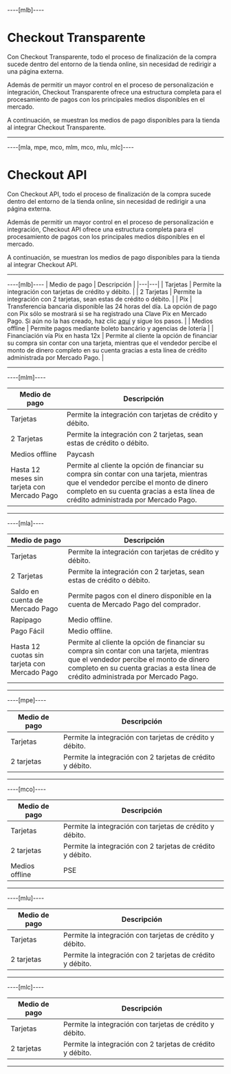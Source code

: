 ----[mlb]----
# Checkout Transparente

Con Checkout Transparente, todo el proceso de finalización de la compra sucede dentro del entorno de la tienda online, sin necesidad de redirigir a una página externa.

Además de permitir un mayor control en el proceso de personalización e integración, Checkout Transparente ofrece una estructura completa para el procesamiento de pagos con los principales medios disponibles en el mercado.

A continuación, se muestran los medios de pago disponibles para la tienda al integrar Checkout Transparente.

------------

----[mla, mpe, mco, mlm, mco, mlu, mlc]----
# Checkout API

Con Checkout API, todo el proceso de finalización de la compra sucede dentro del entorno de la tienda online, sin necesidad de redirigir a una página externa.

Además de permitir un mayor control en el proceso de personalización e integración, Checkout API ofrece una estructura completa para el procesamiento de pagos con los principales medios disponibles en el mercado.

A continuación, se muestran los medios de pago disponibles para la tienda al integrar Checkout API.

------------
----[mlb]----
| Medio de pago | Descripción |
|---|---|
| Tarjetas | Permite la integración con tarjetas de crédito y débito. |
| 2 Tarjetas | Permite la integración con 2 tarjetas, sean estas de crédito o débito. |
| Pix | Transferencia bancaria disponible las 24 horas del día. La opción de pago con Pix sólo se mostrará si se ha registrado una Clave Pix en Mercado Pago. Si aún no la has creado, haz clic [aquí](https://www.youtube.com/watch?v=60tApKYVnkA) y sigue los pasos. |
| Medios offline | Permite pagos mediante boleto bancário y agencias de lotería |
| Financiación vía Pix en hasta 12x | Permite al cliente la opción de financiar su compra sin contar con una tarjeta, mientras que el vendedor percibe el monto de dinero completo en su cuenta gracias a esta línea de crédito administrada por Mercado Pago. |

------------

----[mlm]----

| Medio de pago | Descripción |
|---|---|
| Tarjetas | Permite la integración con tarjetas de crédito y débito. |
| 2 Tarjetas | Permite la integración con 2 tarjetas, sean estas de crédito o débito. |
| Medios offline | Paycash |
| Hasta 12 meses sin tarjeta con Mercado Pago | Permite al cliente la opción de financiar su compra sin contar con una tarjeta, mientras que el vendedor percibe el monto de dinero completo en su cuenta gracias a esta línea de crédito administrada por Mercado Pago. |

------------

----[mla]----

| Medio de pago | Descripción |
|---|---|
| Tarjetas | Permite la integración con tarjetas de crédito y débito. |
| 2 Tarjetas | Permite la integración con 2 tarjetas, sean estas de crédito o débito. |
| Saldo en cuenta de Mercado Pago | Permite pagos con el dinero disponible en la cuenta de Mercado Pago del comprador. |
| Rapipago | Medio offline. |
| Pago Fácil | Medio offline. |
| Hasta 12 cuotas sin tarjeta con Mercado Pago | Permite al cliente la opción de financiar su compra sin contar con una tarjeta, mientras que el vendedor percibe el monto de dinero completo en su cuenta gracias a esta línea de crédito administrada por Mercado Pago. |

------------

----[mpe]----

| Medio de pago | Descripción |
| --- | --- |
| Tarjetas | Permite la integración con tarjetas de crédito y débito. |
| 2 tarjetas | Permite la integración con 2 tarjetas de crédito y débito. |

------------

----[mco]----

| Medio de pago | Descripción |
| --- | --- |
| Tarjetas | Permite la integración con tarjetas de crédito y débito. |
| 2 tarjetas | Permite la integración con 2 tarjetas de crédito y débito. |
| Medios offline | PSE |

------------

----[mlu]----

| Medio de pago | Descripción |
| --- | --- |
| Tarjetas | Permite la integración con tarjetas de crédito y débito. |
| 2 tarjetas | Permite la integración con 2 tarjetas de crédito y débito. |

------------

----[mlc]----

| Medio de pago | Descripción |
| --- | --- |
| Tarjetas | Permite la integración con tarjetas de crédito y débito. |
| 2 tarjetas | Permite la integración con 2 tarjetas de crédito y débito. |


------------

